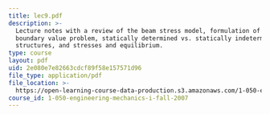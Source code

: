 ```yaml
---
title: lec9.pdf
description: >-
  Lecture notes with a review of the beam stress model, formulation of a beam
  boundary value problem, statically determined vs. statically indetermined beam
  structures, and stresses and equilibrium.
type: course
layout: pdf
uid: 2e080e7e82663cdcf89f58e157571d96
file_type: application/pdf
file_location: >-
  https://open-learning-course-data-production.s3.amazonaws.com/1-050-engineering-mechanics-i-fall-2007/2e080e7e82663cdcf89f58e157571d96_lec9.pdf
course_id: 1-050-engineering-mechanics-i-fall-2007
---
```

